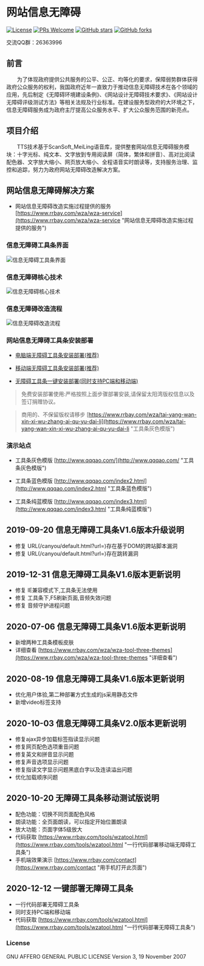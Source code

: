 ﻿# 网站信息无障碍
[![License](https://img.shields.io/badge/license-MIT-blue.svg)](LICENSE)
[![PRs Welcome](https://img.shields.io/badge/PRs-welcome-brightgreen.svg)](https://github.com/gemgin/AmblyopiaTool/pulls)
[![GitHub stars](https://img.shields.io/github/stars/gemgin/AmblyopiaTool.svg?style=social&label=Stars)](https://github.com/gemgin/AmblyopiaTool)
[![GitHub forks](https://img.shields.io/github/forks/gemgin/AmblyopiaTool.svg?style=social&label=Fork)](https://github.com/gemgin/AmblyopiaTool)

交流QQ群：26363996

## 前言

　　为了体现政府提供公共服务的公平、公正、均等化的要求，保障弱势群体获得政府公众服务的权利，我国政府近年一直致力于推动信息无障碍技术在各个领域的应用，先后制定《无障碍环境建设条例》、《网站设计无障碍技术要求》、《网站设计无障碍评级测试方法》等相关法规及行业标准。在建设服务型政府的大环境之下，信息无障碍服务成为政府主厅提高公众服务水平、扩大公众服务范围的新亮点。

## 项目介绍

　　TTS技术基于ScanSoft_MeiLing语音库，提供整套网站信息无障碍服务模块：十字光标、纯文本、文字放到专用阅读屏（简体，繁体和拼音）、高对比阅读配色器、文字放大缩小、网页放大缩小、全程语音实时朗读等，支持服务治理、监控和追踪，努力为政府网站无障碍改造解决方案。

## 网站信息无障碍解决方案
   
- 网站信息无障碍改造实施过程提供的服务 [https://www.rrbay.com/wza/wza-service](https://www.rrbay.com/wza/wza-service "网站信息无障碍改造实施过程提供的服务")  

### 信息无障碍工具条界面
![信息无障碍工具条界面](doc/%E6%97%A0%E9%9A%9C%E7%A2%8D%E5%B7%A5%E5%85%B7%E6%9D%A1%E7%95%8C%E9%9D%A2.png)

### 信息无障碍核心技术
![信息无障碍核心技术](doc/%E4%BF%A1%E6%81%AF%E6%97%A0%E9%9A%9C%E7%A2%8D%E6%A0%B8%E5%BF%83%E6%8A%80%E6%9C%AF.jpg)

### 信息无障碍改造流程
![信息无障碍改造流程](doc/%E6%97%A0%E9%9A%9C%E7%A2%8D%E6%9C%8D%E5%8A%A1%E6%B5%81%E7%A8%8B.jpg)

### 网站信息无障碍工具条安装部署

- [电脑端无障碍工具条安装部署(推荐)](https://www.rrbay.com/wza/wang-zhan-xin-xi-wu-zhang-ai-gong-ju-tiao-an-zhuang-bu-shu "电脑端无障碍工具条安装部署")

- [移动端无障碍工具条安装部署(推荐)](https://www.rrbay.com/tools/wzatool-mobile.html "移动端一键部署无障碍工具条代码获取")

- [无障碍工具条一键安装部署(同时支持PC端和移动端)](https://www.rrbay.com/tools/wzatool.html "一键部署无障碍工具条代码获取(同时支持PC端和移动端)")

> 免费安装部署使用:严格按照上面步骤部署安装,请保留太阳湾版权信息以及签订捐赠协议。

> 商用的、不保留版权请移步 [https://www.rrbay.com/wza/tai-yang-wan-xin-xi-wu-zhang-ai-qu-yu-dai-li](https://www.rrbay.com/wza/tai-yang-wan-xin-xi-wu-zhang-ai-qu-yu-dai-li "工具条灰色模版")

### 演示站点

- 工具条灰色模版 [http://www.qqqao.com/](http://www.qqqao.com/ "工具条灰色模版")

- 工具条蓝色模版 [http://www.qqqao.com/index2.html](http://www.qqqao.com/index2.html "工具条蓝色模版")

- 工具条纯蓝模版 [http://www.qqqao.com/index3.html](http://www.qqqao.com/index3.html "工具条纯蓝模版")

## 2019-09-20 信息无障碍工具条V1.6版本升级说明
- 修复 URL(/canyou/default.html?url=)存在基于DOM的跨站脚本漏洞
- 修复 URL(/canyou/default.html?url=)存在跳转漏洞

## 2019-12-31 信息无障碍工具条V1.6版本更新说明
- 修复 IE兼容模式下,工具条无法使用
- 修复 工具条下,F5刷新页面,音频失效问题
- 修复 音频守护进程问题

## 2020-07-06 信息无障碍工具条V1.6版本更新说明
- 新增两种工具条模板皮肤
- 详细查看 [https://www.rrbay.com/wza/wza-tool-three-themes](https://www.rrbay.com/wza/wza-tool-three-themes "详细查看")

## 2020-08-19 信息无障碍工具条V1.6版本更新说明
- 优化用户体验,第二种部署方式生成的js采用静态文件
- 新增video标签支持

## 2020-10-03 信息无障碍工具条V2.0版本更新说明
- 修复ajax异步加载标签指读显示问题
- 修复网页配色选项重音问题
- 修复英文和拼音显示问题
- 修复声音选项显示问题
- 修复指读文字显示问题黑底白字以及连读溢出问题
- 优化加载顺序问题

## 2020-10-20 无障碍工具条移动测试版说明
- 配色功能：切换不同页面配色风格
- 朗读功能：全页面朗读，可以指定开始位置朗读
- 放大功能：页面字体5级放大
- 代码获取 [https://www.rrbay.com/tools/wzatool.html](https://www.rrbay.com/tools/wzatool.html "一行代码部署移动端无障碍工具条")
- 手机端效果演示 [https://www.rrbay.com/contact](https://www.rrbay.com/contact "用手机打开此页面")

## 2020-12-12 一键部署无障碍工具条
- 一行代码部署无障碍工具条
- 同时支持PC端和移动端
- 代码获取 [https://www.rrbay.com/tools/wzatool.html](https://www.rrbay.com/tools/wzatool.html "一行代码部署无障碍工具条")

### License

GNU AFFERO GENERAL PUBLIC LICENSE Version 3, 19 November 2007
